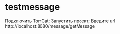 # testmessage

Подключить TomCat;
Запустить проект;
Введите url http://localhost:8080/message/getMessage

